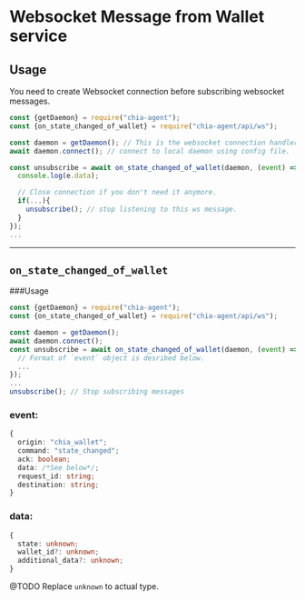 # Websocket Message from Wallet service

## Usage
You need to create Websocket connection before subscribing websocket messages.
```js
const {getDaemon} = require("chia-agent");
const {on_state_changed_of_wallet} = require("chia-agent/api/ws");

const daemon = getDaemon(); // This is the websocket connection handler
await daemon.connect(); // connect to local daemon using config file.

const unsubscribe = await on_state_changed_of_wallet(daemon, (event) => {
  console.log(e.data);

  // Close connection if you don't need it anymore.
  if(...){
    unsubscribe(); // stop listening to this ws message.
  }
});
...
```

---

## `on_state_changed_of_wallet`
###Usage
```typescript
const {getDaemon} = require("chia-agent");
const {on_state_changed_of_wallet} = require("chia-agent/api/ws");

const daemon = getDaemon();
await daemon.connect();
const unsubscribe = await on_state_changed_of_wallet(daemon, (event) => {
  // Format of `event` object is desribed below.
  ...
});
...
unsubscribe(); // Stop subscribing messages
```

### event:
```typescript
{
  origin: "chia_wallet";
  command: "state_changed";
  ack: boolean;
  data: /*See below*/;
  request_id: string;
  destination: string;
}
```
### data:
```typescript
{
  state: unknown;
  wallet_id?: unknown;
  additional_data?: unknown;
}
```
@TODO Replace `unknown` to actual type.